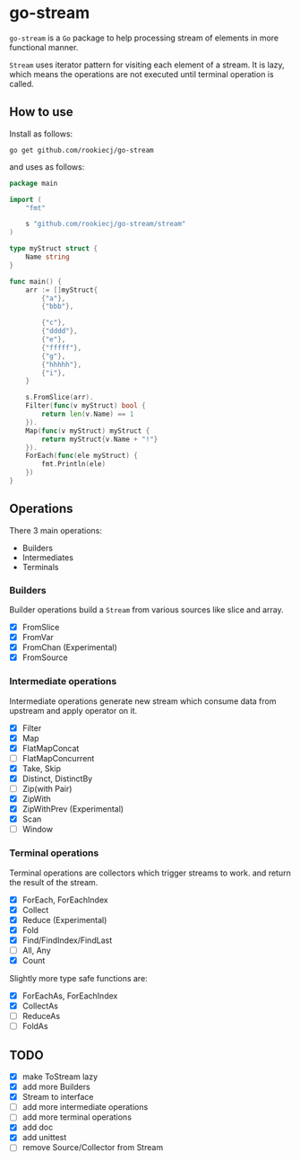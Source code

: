 # go-stream

`go-stream` is a `Go` package to help processing stream of elements in more functional manner.

`Stream` uses iterator pattern for visiting each element of a stream.
It is lazy, which means the operations are not executed until terminal operation is called.

## How to use

Install as follows:
```
go get github.com/rookiecj/go-stream
```

and uses as follows:
```go
package main 

import (
	"fmt"

	s "github.com/rookiecj/go-stream/stream"
)

type myStruct struct {
	Name string
}

func main() {
	arr := []myStruct{
		{"a"},
		{"bbb"},

		{"c"},
		{"dddd"},
		{"e"},
		{"fffff"},
		{"g"},
		{"hhhhh"},
		{"i"},
	}

	s.FromSlice(arr).
	Filter(func(v myStruct) bool {
		return len(v.Name) == 1
	}).
	Map(func(v myStruct) myStruct {
		return myStruct{v.Name + "!"}
	}).
	ForEach(func(ele myStruct) {
		fmt.Println(ele)
	})
}

```

## Operations

There 3 main operations:

- Builders
- Intermediates
- Terminals

### Builders

Builder operations build a `Stream` from various sources like slice and array.

- [X] FromSlice 
- [X] FromVar
- [X] FromChan (Experimental)
- [X] FromSource

### Intermediate operations

Intermediate operations generate new stream which consume data from upstream and apply operator on it.

- [X] Filter
- [x] Map
- [x] FlatMapConcat
- [ ] FlatMapConcurrent
- [X] Take, Skip
- [X] Distinct, DistinctBy
- [ ] Zip(with Pair)
- [X] ZipWith
- [X] ZipWithPrev (Experimental)
- [X] Scan
- [ ] Window

### Terminal operations

Terminal operations are collectors which trigger streams to work. and return the result of the stream.

- [X] ForEach, ForEachIndex
- [X] Collect
- [X] Reduce (Experimental)
- [X] Fold
- [X] Find/FindIndex/FindLast
- [ ] All, Any
- [X] Count

Slightly more type safe functions are:
- [X] ForEachAs, ForEachIndex
- [X] CollectAs
- [ ] ReduceAs
- [ ] FoldAs

## TODO

- [X] make ToStream lazy
- [X] add more Builders 
- [X] Stream to interface
- [ ] add more intermediate operations
- [ ] add more terminal operations
- [X] add doc
- [X] add unittest
- [ ] remove Source/Collector from Stream
